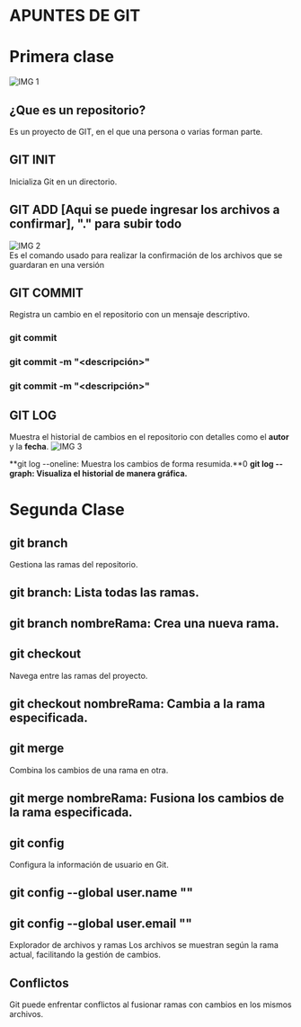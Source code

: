 # **APUNTES DE GIT**
# Primera clase
![IMG 1](https://encrypted-tbn0.gstatic.com/images?q=tbn:ANd9GcQy8Mk7o0LuR8ZbIc040aZSB7Acnn0zYDY-A5tdcwyUMQ&s)  
## ¿Que es un repositorio?
Es un proyecto de GIT, en el que una persona o varias forman parte.

## **GIT INIT**
Inicializa Git en un directorio.

## **GIT ADD** [Aqui se puede ingresar los archivos a confirmar], "." para subir todo
![IMG 2](https://encrypted-tbn0.gstatic.com/images?q=tbn:ANd9GcQ49ae1yOIdmmo1WlNx8Xpkxwwgcfnfcg_6jw&s)  
Es el comando usado para realizar la confirmación de los archivos que se guardaran en una versión

## **GIT COMMIT**
Registra un cambio en el repositorio con un mensaje descriptivo.

### git commit <archivo>
### git commit -m "<descripción>"
### git commit <archivo> -m "<descripción>"



## **GIT LOG**
Muestra el historial de cambios en el repositorio con detalles como el **autor** y la **fecha**.
![IMG 3](https://salferrarello.com/wp-content/uploads/2016/10/default-git-log-output.jpg)  

**git log --oneline: Muestra los cambios de forma resumida.**0
**git log --graph: Visualiza el historial de manera gráfica.**


# Segunda Clase
## git branch
Gestiona las ramas del repositorio.

## git branch: Lista todas las ramas.
## git branch nombreRama: Crea una nueva rama.
## git checkout
Navega entre las ramas del proyecto.

## git checkout nombreRama: Cambia a la rama especificada.
## git merge
Combina los cambios de una rama en otra.

## git merge nombreRama: Fusiona los cambios de la rama especificada.
## git config
Configura la información de usuario en Git.

## git config --global user.name "<nombreUsuario>"
## git config --global user.email "<email>"
Explorador de archivos y ramas
Los archivos se muestran según la rama actual, facilitando la gestión de cambios.

## Conflictos
Git puede enfrentar conflictos al fusionar ramas con cambios en los mismos archivos.
